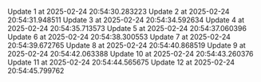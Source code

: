 Update 1 at 2025-02-24 20:54:30.283223
Update 2 at 2025-02-24 20:54:31.948511
Update 3 at 2025-02-24 20:54:34.592634
Update 4 at 2025-02-24 20:54:35.713573
Update 5 at 2025-02-24 20:54:37.060396
Update 6 at 2025-02-24 20:54:38.300553
Update 7 at 2025-02-24 20:54:39.672765
Update 8 at 2025-02-24 20:54:40.868519
Update 9 at 2025-02-24 20:54:42.063388
Update 10 at 2025-02-24 20:54:43.260376
Update 11 at 2025-02-24 20:54:44.565675
Update 12 at 2025-02-24 20:54:45.799762
